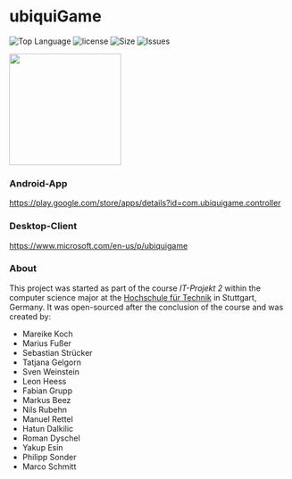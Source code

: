# ubiquiGame

![Top Language](https://img.shields.io/github/languages/top/:MiXT4PE/:ubiquiGame.svg)
![license](https://img.shields.io/github/license/:MiXT4PE/:ubiquiGame.svg)
![Size](https://img.shields.io/github/repo-size/:MiXT4PE/:ubiquiGame.svg)
![Issues](https://img.shields.io/github/issues-raw/:MiXT4PE/:ubiquiGame.svg)



<img src="https://heess.me/img/projects/UbiquiGame.png" height="200px">

### Android-App
https://play.google.com/store/apps/details?id=com.ubiquigame.controller

### Desktop-Client
https://www.microsoft.com/en-us/p/ubiquigame

### About
This project was started as part of the course *IT-Projekt 2* within the computer science major at the [Hochschule für Technik](https://www.hft-stuttgart.de/) in Stuttgart, Germany. It was open-sourced after the conclusion of the course and was created by:

* Mareike Koch
* Marius Fußer
* Sebastian Strücker
* Tatjana Gelgorn
* Sven Weinstein
* Leon Heess
* Fabian Grupp
* Markus Beez
* Nils Rubehn
* Manuel Rettel
* Hatun Dalkilic
* Roman Dyschel
* Yakup Esin
* Philipp Sonder
* Marco Schmitt
